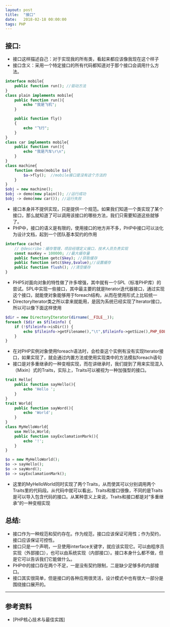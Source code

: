 ```yaml
---
layout: post
title:  "接口"
date:   2018-02-18 00:00:00
tags: PHP
---
```


## 接口:
- 接口这样描述自己：对于实现我的所有类，看起来都应该像我现在这个样子
- 接口含义：采用一个特定接口的所有代码都知道对于那个接口会调用什么方法。
```php
interface mobile{
    public function run(); //驱动方法
}
class plain implements mobile{
    public function run(){
        echo "我是飞机";
    }

    public function fly()
    {
        echo "飞行";
    }
}
class car implements mobile{
    public function run(){
        echo "我是汽车\r\n";
    }
}
class machine{
    function demo(mobile $a){
        $a->fly();  //mobile接口是没有这个方法的
    }
}
$obj = new machine();
$obj -> demo(new plain()); //运行成功
$obj -> demo(new car()); //运行失败
```
- 接口本身并不提供实现，只是提供一个规范。如果我们知道一个类实现了某个接口，那么就知道了可以调用该接口的哪些方法，我们只需要知道这些就够了。
- PHP中，接口的语义是有限的，使用接口的地方并不多，PHP中接口可以淡化为设计文档，起到一个团队基本契约的作用

```php
interface cache{
    // @describe：缓存管理，项目经理定义接口，技术人员负责实现
    const maxKey = 100000; //最大缓存量
    public function getc($key); //获取缓存
    public function setc($key,$value);//设置缓存
    public function flush(); //清空缓存
}
```
- PHP5对面向对象的特性做了许多增强，其中就有一个SPL（标准PHP库）的尝试。SPL中实现一些接口，其中最主要的就是Iterator迭代器接口，通过实现这个接口，就能使对象能够用于foreach结构，从而在使用形式上比较统一
- DirectoryIterator类之所以拿来就能用，是因为系统已经实现了Iterator接口，所以可以像下面这样使用

```php
$dir = new DirectoryIterator(dirname(__FILE__));
foreach ($dir as $fileinfo) {
    if (!$fileinfo->isDir()) {
        echo $fileinfo->getFilename(),"\t",$fileinfo->getSize(),PHP_EOL;
    }
}
```
- 在对PHP实例对象使用foreach语法时，会检查这个实例有没有实现Iterator接口，如果实现了，就会通过内置方法或使用实现类中的方法模拟foreach语句
- 接口是对多重继承的一种变相实现，而在讲继承时，我们提到了用来实现混入（Mixin）式的Traits，实际上，Traits可以被视为一种加强型的接口。

```php
trait Hello{
    public function sayHello(){
        echo 'Hello ';
    }
}
trait World{
    public function sayWord(){
        echo 'World';
    }
}
class MyHelloWorld{
    use Hello,World;
    public function sayExclamationMark(){
        echo '!';
    }
}

$o = new MyHelloWorld();
$o -> sayHello();
$o -> sayWord();
$o -> sayExclamationMark();
```
- 这里的MyHelloWorld同时实现了两个Traits，从而使其可以分别调用两个Traits里的代码段。从代码中就可以看出，Traits和接口很像，不同的是Traits是可以导入包含代码的接口。从某种意义上来说，Traits和接口都是对“多重继承”的一种变相实现
## 总结:
- 接口作为一种规范和契约存在。作为规范，接口应该保证可用性；作为契约，接口应该保证可控性。
- 接口只是一个声明，一旦使用interface关键字，就应该实现它。可以由程序员实现（外部接口），也可以由系统实现（内部接口）。接口本身什么都不做，但是它可以告诉我们它能做什么。
- PHP中的接口存在两个不足，一是没有契约限制，二是缺少足够多的内部接口。
- 接口其实很简单，但是接口的各种应用很灵活，设计模式中也有很大一部分是围绕接口展开的。

---

## 参考资料

* [PHP核心技术与最佳实践]
